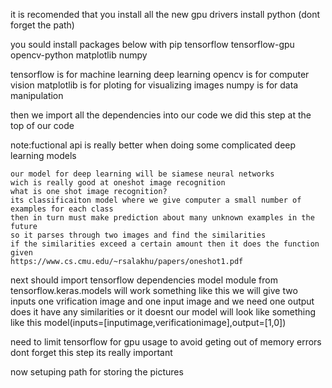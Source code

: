 it is recomended that you install all the new gpu drivers
install python (dont forget the path)

you sould install packages below with pip 
tensorflow
tensorflow-gpu
opencv-python 
matplotlib
numpy

tensorflow is for machine learning deep learning
opencv is for computer vision
matplotlib is for ploting for visualizing images
numpy is for data manipulation

then we import all the dependencies into our code we did this step at the top of our code


note:fuctional api is really better when doing some complicated deep learning models

	our model for deep learning will be siamese neural networks 
	wich is really good at oneshot image recognition
	what is one shot image recognition? 
	its classificaiton model where we give computer a small number of examples for each class
	then in turn must make prediction about many unknown examples in the future
	so it parses through two images and find the similarities
	if the similarities exceed a certain amount then it does the function given
	https://www.cs.cmu.edu/~rsalakhu/papers/oneshot1.pdf

next should import tensorflow dependencies
	model module from tensorflow.keras.models will work something like this
		we will give two inputs one vrification image and one input image and 
		we need one output does it have any similarities or it doesnt
		our model will look like something like this
			model(inputs=[inputimage,verificationimage],output=[1,0])

need to limit tensorflow for gpu usage to avoid geting out of memory errors dont forget this step its really important

now setuping path for storing the pictures 
